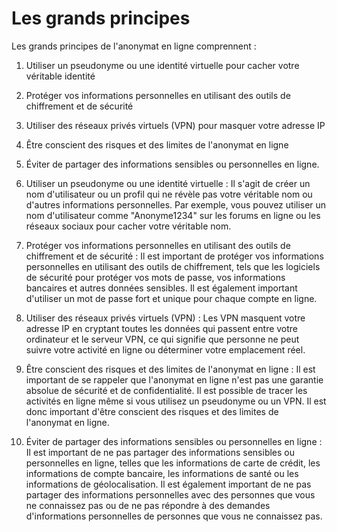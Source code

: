 # Les grands principes

Les grands principes de l'anonymat en ligne comprennent :

1. Utiliser un pseudonyme ou une identité virtuelle pour cacher votre véritable identité
2. Protéger vos informations personnelles en utilisant des outils de chiffrement et de sécurité
3. Utiliser des réseaux privés virtuels (VPN) pour masquer votre adresse IP
4. Être conscient des risques et des limites de l'anonymat en ligne
5. Éviter de partager des informations sensibles ou personnelles en ligne.



1. Utiliser un pseudonyme ou une identité virtuelle : Il s'agit de créer un nom d'utilisateur ou un profil qui ne révèle pas votre véritable nom ou d'autres informations personnelles. Par exemple, vous pouvez utiliser un nom d'utilisateur comme "Anonyme1234" sur les forums en ligne ou les réseaux sociaux pour cacher votre véritable nom.
2. Protéger vos informations personnelles en utilisant des outils de chiffrement et de sécurité : Il est important de protéger vos informations personnelles en utilisant des outils de chiffrement, tels que les logiciels de sécurité pour protéger vos mots de passe, vos informations bancaires et autres données sensibles. Il est également important d'utiliser un mot de passe fort et unique pour chaque compte en ligne.
3. Utiliser des réseaux privés virtuels (VPN) : Les VPN masquent votre adresse IP en cryptant toutes les données qui passent entre votre ordinateur et le serveur VPN, ce qui signifie que personne ne peut suivre votre activité en ligne ou déterminer votre emplacement réel.
4. Être conscient des risques et des limites de l'anonymat en ligne : Il est important de se rappeler que l'anonymat en ligne n'est pas une garantie absolue de sécurité et de confidentialité. Il est possible de tracer les activités en ligne même si vous utilisez un pseudonyme ou un VPN. Il est donc important d'être conscient des risques et des limites de l'anonymat en ligne.
5. Éviter de partager des informations sensibles ou personnelles en ligne : Il est important de ne pas partager des informations sensibles ou personnelles en ligne, telles que les informations de carte de crédit, les informations de compte bancaire, les informations de santé ou les informations de géolocalisation. Il est également important de ne pas partager des informations personnelles avec des personnes que vous ne connaissez pas ou de ne pas répondre à des demandes d'informations personnelles de personnes que vous ne connaissez pas.

